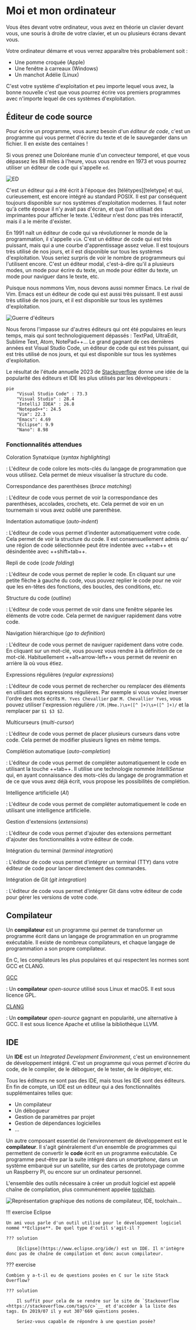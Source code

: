 # Moi et mon ordinateur

Vous êtes devant votre ordinateur, vous avez en théorie un clavier devant vous, une souris à droite de votre clavier, et un ou plusieurs écrans devant vous.

Votre ordinateur démarre et vous verrez apparaître très probablement soit :

- Une pomme croquée (Apple)
- Une fenêtre à carreaux (Windows)
- Un manchot Adélie (Linux)

C'est votre système d'exploitation et peu importe lequel vous avez, la bonne nouvelle c'est que vous pourrez écrire vos premiers programmes avec n'importe lequel de ces systèmes d'exploitation.

## Éditeur de code source

Pour écrire un programme, vous aurez besoin d'un *éditeur de code*, c'est un programme qui vous permet d'écrire du texte et de le sauvegarder dans un fichier. Il en existe des centaines !

Si vous prenez une Doloréane munie d'un convecteur temporel, et que vous dépassez les 88 miles à l'heure, vous vous rendre en 1973 et vous pourrez utiliser un éditeur de code qui s'appelle `ed`.

![ED]({assets}/images/ed.jpg)

C'est un éditeur qui a été écrit à l'époque des [télétypes][teletype] et qui, curieusement, est encore intégré au standard POSIX. Il est par conséquent toujours disponible sur nos systèmes d'exploitation modernes. Il faut noter qu'à cette époque il n'y avait pas d'écran, et que l'on utilisait des imprimantes pour afficher le texte. L'éditeur n'est donc pas très interactif, mais il a le mérite d'exister.

En 1991 naît un éditeur de code qui va révolutionner le monde de la programmation, il s'appelle `vim`. C'est un éditeur de code qui est très puissant, mais qui a une courbe d'apprentissage assez velue. Il est toujours très utilisé de nos jours, et il est disponible sur tous les systèmes d'exploitation. Vous seriez surpris de voir le nombre de programmeurs qui l'utilisent encore. C'est un éditeur modal, c'est-à-dire qu'il a plusieurs modes, un mode pour écrire du texte, un mode pour éditer du texte, un mode pour naviguer dans le texte, etc.

Puisque nous nommons Vim, nous devons aussi nommer Emacs. Le rival de Vim. Emacs est un éditeur de code qui est aussi très puissant. Il est aussi très utilisé de nos jours, et il est disponible sur tous les systèmes d'exploitation.

![Guerre d'éditeurs]({assets}/images/vim-vs-emacs.png)

Nous ferons l'impasse sur d'autres éditeurs qui ont été populaires en leurs temps, mais qui sont technologiquement dépassés : TextPad, UltraEdit, Sublime Text, Atom, NotePad++... Le grand gagnant de ces dernières années est Visual Studio Code, un éditeur de code qui est très puissant, qui est très utilisé de nos jours, et qui est disponible sur tous les systèmes d'exploitation.

Le résultat de l'étude annuelle 2023 de [Stackoverflow](https://survey.stackoverflow.co/2023/#overview) donne une idée de la popularité des éditeurs et IDE les plus utilisés par les développeurs :

```mermaid
pie
    "Visual Studio Code" : 73.3
    "Visual Studio" : 28.4
    "IntelliJ IDEA" : 26.8
    "Notepad++": 24.5
    "Vim": 22.3
    "Emacs": 4.69
    "Eclipse": 9.9
    "Nano": 8.98
```

### Fonctionnalités attendues

Coloration Synatxique (*syntax highlighting*)

: L'éditeur de code colore les mots-clés du langage de programmation que vous utilisez. Cela permet de mieux visualiser la structure du code.

Correspondance des parenthèses (*brace matching*)

: L'éditeur de code vous permet de voir la correspondance des parenthèses, accolades, crochets, etc. Cela permet de voir en un tournemain si vous avez oublié une parenthèse.

Indentation automatique (*auto-indent*)

: L'éditeur de code vous permet d'indenter automatiquement votre code. Cela permet de voir la structure du code. Il est consensuellement admis qu' une région de code sélectionnée peut être indentée avec ++tab++ et désindentée avec ++shift+tab++.

Repli de code (*code folding*)

: L'éditeur de code vous permet de replier le code. En cliquant sur une petite flèche à gauche du code, vous pouvez replier le code pour ne voir que les en-têtes des fonctions, des boucles, des conditions, etc.

Structure du code (*outline*)

: L'éditeur de code vous permet de voir dans une fenêtre séparée les éléments de votre code. Cela permet de naviguer rapidement dans votre code.

Navigation hiérarchique (*go to definition*)

: L'éditeur de code vous permet de naviguer rapidement dans votre code. En cliquant sur un mot-clé, vous pouvez vous rendre à la définition de ce mot-clé. Habituellement ++alt+arrow-left++ vous permet de revenir en arrière là où vous étiez.

Expressions régulières (*regular expressions*)

: L'éditeur de code vous permet de rechercher ou remplacer des éléments en utilisant des expressions régulières. Par exemple si vous voulez inverser l'ordre des mots écrits `M. Yves Chevallier` par `M. Chevallier Yves`, vous pouvez utiliser l'expression régulière `/(M.|Mme.)\s+([^ ]+)\s+([^ ]+)/` et la remplacer par `$1 $3 $2`.

Multicurseurs (*multi-cursor*)

: L'éditeur de code vous permet de placer plusieurs curseurs dans votre code. Cela permet de modifier plusieurs lignes en même temps.

Complétion automatique (*auto-completion*)

: L'éditeur de code vous permet de compléter automatiquement le code en utilisant la touche ++tab++. Il utilise une technologie nommée *IntelliSense* qui, en ayant connaissance des mots-clés du langage de programmation et de ce que vous avez déjà écrit, vous propose les possibilités de complétion.

Intelligence artificielle (*AI*)

: L'éditeur de code vous permet de compléter automatiquement le code en utilisant une intelligence artificielle.

Gestion d'extensions (*extensions*)

: L'éditeur de code vous permet d'ajouter des extensions permettant d'ajouter des fonctionnalités à votre éditeur de code.

Intégration du terminal (*terminal integration*)

: L'éditeur de code vous permet d'intégrer un terminal (TTY) dans votre éditeur de code pour lancer directement des commandes.

Intégration de Git (*git integration*)

: L'éditeur de code vous permet d'intégrer Git dans votre éditeur de code pour gérer les versions de votre code.

## Compilateur

Un **compilateur** est un programme qui permet de transformer un programme écrit dans un langage de programmation en un programme exécutable. Il existe de nombreux compilateurs, et chaque langage de programmation a son propre compilateur.

En C, les compilateurs les plus populaires et qui respectent les normes sont GCC et CLANG.

[GCC](https://gcc.gnu.org/)

: Un **compilateur** *open-source* utilisé sous Linux et macOS. Il est sous licence GPL.

[CLANG](https://clang.llvm.org/)

: Un **compilateur** *open-source* gagnant en popularité, une alternative à GCC. Il est sous licence Apache et utilise la bibliothèque LLVM.

## IDE

Un **IDE** est un *Integrated Development Environment*, c'est un environnement de développement intégré. C'est un programme qui vous permet d'écrire du code, de le compiler, de le déboguer, de le tester, de le déployer, etc.

Tous les éditeurs ne sont pas des IDE, mais tous les IDE sont des éditeurs. En fin de compte, un IDE est un éditeur qui a des fonctionnalités supplémentaires telles que:

- Un compilateur
- Un débogueur
- Gestion de paramètres par projet
- Gestion de dépendances logicielles
- ...


Un autre composant essentiel de l'environnement de développement est le **compilateur**. Il s'agit généralement d'un ensemble de programmes qui permettent de convertir le **code** écrit en un programme exécutable. Ce programme peut-être par la suite intégré dans un *smartphone*, dans un système embarqué sur un satellite, sur des cartes de prototypage comme un Raspberry PI, ou encore sur un ordinateur personnel.

L'ensemble des outils nécessaire à créer un produit logiciel est appelé chaîne de compilation, plus communément appelée [toolchain](https://fr.wikipedia.org/wiki/Cha%C3%AEne_de_compilation).

![Représentation graphique des notions de compilateur, IDE, toolchain...]({assets}/images/toolchain.drawio)


!!! exercise Eclipse

    Un ami vous parle d'un outil utilisé pour le développement logiciel nommé **Eclipse**. De quel type d'outil s'agit-il ?

    ??? solution

        [Eclipse](https://www.eclipse.org/ide/) est un IDE. Il n'intègre donc pas de chaîne de compilation et donc aucun compilateur.

??? exercise

    Combien y a-t-il eu de questions posées en C sur le site Stack Overflow?

    ??? solution

        Il suffit pour cela de se rendre sur le site de `Stackoverflow <https://stackoverflow.com/tags/c>`__ et d'accéder à la liste des tags. En 2019/07 il y eut 307'669 questions posées.

        Seriez-vous capable de répondre à une question posée?
